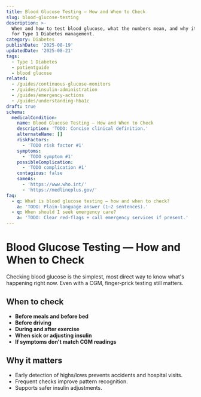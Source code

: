 ```yaml
---
title: Blood Glucose Testing — How and When to Check
slug: blood-glucose-testing
description: >-
  When and how to test blood glucose, what the numbers mean, and why it matters
  for Type 1 Diabetes management.
category: Diabetes
publishDate: '2025-08-19'
updatedDate: '2025-08-21'
tags:
  - Type 1 Diabetes
  - patientguide
  - blood glucose
related:
  - /guides/continuous-glucose-monitors
  - /guides/insulin-administration
  - /guides/emergency-actions
  - /guides/understanding-hba1c
draft: true
schema:
  medicalCondition:
    name: Blood Glucose Testing — How and When to Check
    description: 'TODO: Concise clinical definition.'
    alternateName: []
    riskFactors:
      - 'TODO risk factor #1'
    symptoms:
      - 'TODO symptom #1'
    possibleComplication:
      - 'TODO complication #1'
    contagious: false
    sameAs:
      - 'https://www.who.int/'
      - 'https://medlineplus.gov/'
faq:
  - q: What is blood glucose testing — how and when to check?
    a: 'TODO: Plain-language answer (1–2 sentences).'
  - q: When should I seek emergency care?
    a: 'TODO: Clear red-flags + call emergency services if present.'
---
```

# Blood Glucose Testing — How and When to Check

Checking blood glucose is the simplest, most direct way to know what's happening right now. Even with a CGM, finger‑prick testing still matters.

## When to check
- **Before meals and before bed**
- **Before driving**
- **During and after exercise**
- **When sick or adjusting insulin**
- **If symptoms don't match CGM readings**

## Why it matters
- Early detection of highs/lows prevents accidents and hospital visits.
- Frequent checks improve pattern recognition.
- Supports safer insulin adjustments.
